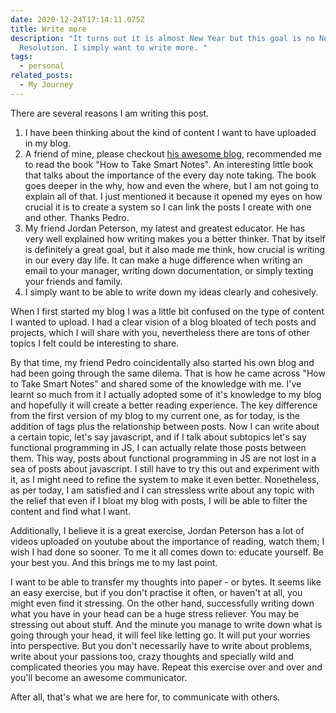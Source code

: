```yaml
---
date: 2020-12-24T17:14:11.075Z
title: Write more
description: "It turns out it is almost New Year but this goal is no New Year's
  Resolution. I simply want to write more. "
tags:
  - personal
related_posts:
  - My Journey
---
```

There are several reasons I am writing this post. 

1. I have been thinking about the kind of content I want to have uploaded in my blog.
2. A friend of mine, please checkout [his awesome blog](http://pedroir.nz/), recommended me to read the book "How to Take Smart Notes". An interesting little book that talks about the importance of the every day note taking. The book goes deeper in the why, how and even the where, but I am not going to explain all of that. I just mentioned it because it opened my eyes on how crucial it is to create a system so I can link the posts I create with one and other. Thanks Pedro.
3. My friend Jordan Peterson, my latest and greatest educator. He has very well explained how writing makes you a better thinker. That by itself is definitely a great goal, but it also made me think, how crucial is writing in our every day life. It can make a huge difference when writing an email to your manager, writing down documentation, or simply texting your friends and family. 
4. I simply want to be able to write down my ideas clearly and cohesively.

When I first started my blog I was a little bit confused on the type of content I wanted to upload. I had a clear vision of a blog bloated of tech posts and projects, which I will share with you, nevertheless there are tons of other topics I felt could be interesting to share. 

By that time, my friend Pedro coincidentally also started his own blog and had been going through the same dilema. That is how he came across "How to Take Smart Notes" and shared some of the knowledge with me. I've learnt so much from it I actually adopted some of it's knowledge to my blog and hopefully it will create a better reading experience. The key difference from the first version of my blog to my current one, as for today, is the addition of tags plus the relationship between posts. Now I can write about a certain topic, let's say javascript, and if I talk about subtopics let's say functional programming in JS, I can actually relate those posts between them. This way, posts about functional programming in JS are not lost in a sea of posts about javascript. I still have to try this out and experiment with it, as I might need to refine the system to make it even better. Nonetheless, as per today, I am satisfied and I can stressless write about any topic with the relief that even if I bloat my blog with posts, I will be able to filter the content and find what I want. 

Additionally, I believe it is a great exercise, Jordan Peterson has a lot of videos uploaded on youtube about the importance of reading, watch them; I wish I had done so sooner. To me it all comes down to: educate yourself. Be your best you. And this brings me to my last point.

I want to be able to transfer my thoughts into paper - or bytes. It seems like an easy exercise, but if you don't practise it often, or haven't at all, you might even find it stressing. On the other hand, successfully writing down what you have in your head can be a huge stress reliever. You may be stressing out about stuff. And the minute you manage to write down what is going through your head, it will feel like letting go. It will put your worries into perspective. But you don't necessarily have to write about problems, write about your passions too, crazy thoughts and specially wild and complicated theories you may have. Repeat this exercise over and over and you'll become an awesome communicator. 

After all, that's what we are here for, to communicate with others.